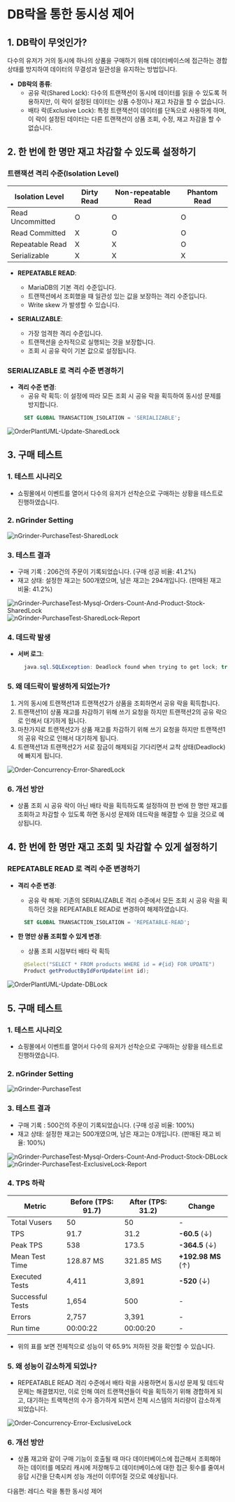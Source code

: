 # DB락을 통한 동시성 제어

## 1. DB락이 무엇인가?
다수의 유저가 거의 동시에 하나의 상품을 구매하기 위해 데이터베이스에 접근하는 경합 상태를 방지하여 데이터의 무결성과 일관성을 유지하는 방법입니다.

  - **DB락의 종류**:
    - 공유 락(Shared Lock): 다수의 트랜잭션이 동시에 데이터를 읽을 수 있도록 허용하지만, 이 락이 설정된 데이터는 상품 수정이나 재고 차감을 할 수 없습니다.
    - 배타 락(Exclusive Lock): 특정 트랜잭션이 데이터를 단독으로 사용하게 하며, 이 락이 설정된 데이터는 다른 트랜잭션이 상품 조회, 수정, 재고 차감을 할 수 없습니다.

## 2. 한 번에 한 명만 재고 차감할 수 있도록 설정하기

### 트랜잭션 격리 수준(Isolation Level)
| Isolation Level     | Dirty Read | Non-repeatable Read | Phantom Read |
|---------------------|------------|----------------------|--------------|
| Read Uncommitted    | O          | O                    | O            |
| Read Committed      | X          | O                    | O            |
| Repeatable Read     | X          | X                    | O            |
| Serializable        | X          | X                    | X            |
  - **REPEATABLE READ**:
    - MariaDB의 기본 격리 수준입니다.
    - 트랜잭션에서 조회했을 때 일관성 있는 값을 보장하는 격리 수준입니다.
    - Write skew 가 발생할 수 있습니다.
   
  - **SERIALIZABLE**:
    - 가장 엄격한 격리 수준입니다.
    - 트랜잭션을 순차적으로 실행되는 것을 보장합니다.
    - 조회 시 공유 락이 기본 값으로 설정됩니다.

### SERIALIZABLE 로 격리 수준 변경하기   
  - **격리 수준 변경**:
    - 공유 락 획득: 이 설정에 따라 모든 조회 시 공유 락을 획득하여 동시성 문제를 방지합니다.
    ```sql
      SET GLOBAL TRANSACTION_ISOLATION = 'SERIALIZABLE';
    ```
  
![OrderPlantUML-Update-SharedLock](../images/OrderPlantUML-Update-SharedLock.png)
## 3. 구매 테스트
### 1. 테스트 시나리오
  - 쇼핑몰에서 이벤트를 열어서 다수의 유저가 선착순으로 구매하는 상황을 테스트로 진행하였습니다.

### 2. nGrinder Setting
![nGrinder-PurchaseTest-SharedLock](../images/nGrinder-PurchaseTest-SharedLock.png)

### 3. 테스트 결과
  - 구매 기록 : 206건의 주문이 기록되었습니다. (구매 성공 비율: 41.2%)
  - 재고 상태: 설정한 재고는 500개였으며, 남은 재고는 294개입니다. (판매된 재고 비율: 41.2%)

![nGrinder-PurchaseTest-Mysql-Orders-Count-And-Product-Stock-SharedLock](../images/nGrinder-PurchaseTest-Mysql-Orders-Count-And-Product-Stock-SharedLock.png)
![nGrinder-PurchaseTest-SharedLock-Report](../images/nGrinder-PurchaseTest-SharedLock-Report.png)

### 4. 데드락 발생
  - **서버 로그**:
    ```java
      java.sql.SQLException: Deadlock found when trying to get lock; try restarting transaction
    ```
    
### 5. 왜 데드락이 발생하게 되었는가?
  1. 거의 동시에 트랜잭션1과 트랜잭션2가 상품을 조회하면서 공유 락을 획득합니다.
  2. 트랜잭션1이 상품 재고를 차감하기 위해 쓰기 요청을 하지만 트랜잭션2의 공유 락으로 인해서 대기하게 됩니다.
  3. 마찬가지로 트랜잭션2가 상품 재고를 차감하기 위해 쓰기 요청을 하지만 트랜잭션1의 공유 락으로 인해서 대기하게 됩니다.
  4. 트랜잭션1과 트랜잭션2가 서로 잠금이 해제되길 기다리면서 교착 상태(Deadlock)에 빠지게 됩니다.

![Order-Concurrency-Error-SharedLock](../images/Order-Concurrency-Error-SharedLock.png)
   
### 6. 개선 방안
  - 상품 조회 시 공유 락이 아닌 배타 락을 획득하도록 설정하여 한 번에 한 명만 재고를 조회하고 차감할 수 있도록 하면 동시성 문제와 데드락을 해결할 수 있을 것으로 예상됩니다.

## 4. 한 번에 한 명만 재고 조회 및 차감할 수 있게 설정하기

### REPEATABLE READ 로 격리 수준 변경하기   
  - **격리 수준 변경**:
    - 공유 락 해제: 기존의 SERIALIZABLE 격리 수준에서 모든 조회 시 공유 락을 획득하던 것을 REPEATABLE READ로 변경하여 해제하였습니다.
    ```sql
      SET GLOBAL TRANSACTION_ISOLATION = 'REPEATABLE-READ';
    ```
    
  - **한 명만 상품 조회할 수 있게 변경**:
    - 상품 조회 시점부터 배타 락 획득
    ```java
      @Select("SELECT * FROM products WHERE id = #{id} FOR UPDATE")
      Product getProductByIdForUpdate(int id);
    ```
    
![OrderPlantUML-Update-DBLock](../images/OrderPlantUML-Update-DBLock.png)

## 5. 구매 테스트
### 1. 테스트 시나리오
  - 쇼핑몰에서 이벤트를 열어서 다수의 유저가 선착순으로 구매하는 상황을 테스트로 진행하였습니다.

### 2. nGrinder Setting
![nGrinder-PurchaseTest](../images/nGrinder-PurchaseTest.png)

### 3. 테스트 결과
  - 구매 기록 : 500건의 주문이 기록되었습니다. (구매 성공 비율: 100%)
  - 재고 상태: 설정한 재고는 500개였으며, 남은 재고는 0개입니다. (판매된 재고 비율: 100%)

![nGrinder-PurchaseTest-Mysql-Orders-Count-And-Product-Stock-DBLock](../images/nGrinder-PurchaseTest-Mysql-Orders-Count-And-Product-Stock-DBLock.png)
![nGrinder-PurchaseTest-ExclusiveLock-Report](../images/nGrinder-PurchaseTest-ExclusiveLock-Report.png)


### 4. TPS 하락
| Metric              | Before (TPS: 91.7) | After (TPS: 31.2) | Change             |
|---------------------|--------------------|--------------------|---------------------|
| Total Vusers        | 50                 | 50                 | -                   |
| TPS                 | 91.7               | 31.2               | **-60.5** (↓)       |
| Peak TPS            | 538                | 173.5              | **-364.5** (↓)      |
| Mean Test Time      | 128.87 MS          | 321.85 MS          | **+192.98 MS** (↑)  |
| Executed Tests      | 4,411              | 3,891              | **-520** (↓)        |
| Successful Tests    | 1,654              | 500                | -                   |
| Errors              | 2,757              | 3,391              | -                   |
| Run time            | 00:00:22           | 00:00:20           | -                   |

- 위의 표를 보면 전체적으로 성능이 약 65.9% 저하된 것을 확인할 수 있습니다.

### 5. 왜 성능이 감소하게 되었나?
- REPEATABLE READ 격리 수준에서 배타 락을 사용하면서 동시성 문제 및 데드락 문제는 해결했지만, 이로 인해 여러 트랜잭션들이 락을 획득하기 위해 경합하게 되고, 대기하는 트랙잭션의 수가 증가하게 되면서 전체 시스템의 처리량이 감소하게 되었습니다.

![Order-Concurrency-Error-ExclusiveLock](../images/Order-Concurrency-Error-ExclusiveLock.png)

### 6. 개선 방안
  - 상품 재고와 같이 구매 기능이 호출될 때 마다 데이터베이스에 접근해서 조회해야 하는 데이터를 메모리 캐시에 저장해두고 데이터베이스에 대한 접근 횟수를 줄여서 응답 시간을 단축시켜 성능 개선이 이루어질 것으로 예상됩니다.

다음편: 레디스 락을 통한 동시성 제어
